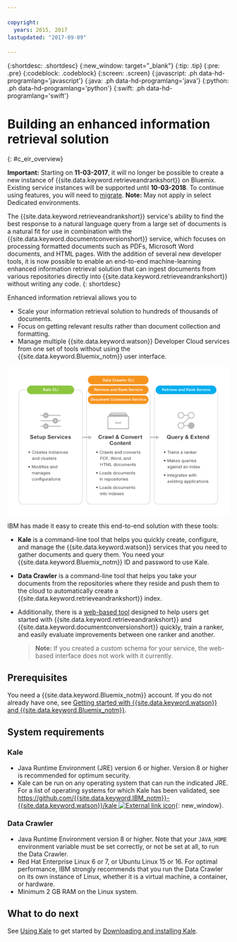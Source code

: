 ```yaml
---

copyright:
  years: 2015, 2017
lastupdated: "2017-09-09"

---
```


{:shortdesc: .shortdesc}
{:new_window: target="_blank"}
{:tip: .tip}
{:pre: .pre}
{:codeblock: .codeblock}
{:screen: .screen}
{:javascript: .ph data-hd-programlang='javascript'}
{:java: .ph data-hd-programlang='java'}
{:python: .ph data-hd-programlang='python'}
{:swift: .ph data-hd-programlang='swift'}

# Building an enhanced information retrieval solution
{: #c_eir_overview}

**Important:** Starting on **11-03-2017**, it will no longer be possible to create a new instance of {{site.data.keyword.retrieveandrankshort}} on Bluemix. Existing service instances will be supported until **10-03-2018**. To continue using features, you will need to [migrate](/docs/services/discovery/migrate-dcs-rr.html).  **Note:** May not apply in select Dedicated environments.

The {{site.data.keyword.retrieveandrankshort}} service's ability to find the best response to a natural language query from a large set of documents is a natural fit for use in combination with the {{site.data.keyword.documentconversionshort}} service, which focuses on processing formatted documents such as PDFs, Microsoft Word documents, and HTML pages. With the addition of several new developer tools, it is now possible to enable an end-to-end machine-learning enhanced information retrieval solution that can ingest documents from various repositories directly into {{site.data.keyword.retrieveandrankshort}} without writing any code.
{: shortdesc}

Enhanced information retrieval allows you to

-   Scale your information retrieval solution to hundreds of thousands of documents.
-   Focus on getting relevant results rather than document collection and formatting.
-   Manage multiple {{site.data.keyword.watson}} Developer Cloud services from one set of tools without using the {{site.data.keyword.Bluemix_notm}} user interface.

![Enhanced Information Retrieval workflow](images/eir_workflow.png)

IBM has made it easy to create this end-to-end solution with these tools:

-   **Kale** is a command-line tool that helps you quickly create, configure, and manage the {{site.data.keyword.watson}} services that you need to gather documents and query them. You need your {{site.data.keyword.Bluemix_notm}} ID and password to use Kale.
-   **Data Crawler** is a command-line tool that helps you take your documents from the repositories where they reside and push them to the cloud to automatically create a {{site.data.keyword.retrieveandrankshort}} index.
-   Additionally, there is a [web-based tool](/docs/services/retrieve-and-rank/ranker-tooling.html) designed to help users get started with {{site.data.keyword.retrieveandrankshort}} and {{site.data.keyword.documentconversionshort}} quickly, train a ranker, and easily evaluate improvements between one ranker and another.

    > **Note:** If you created a custom schema for your service, the web-based interface does not work with it currently.

## Prerequisites

You need a {{site.data.keyword.Bluemix_notm}} account. If you do not already have one, see [Getting started with {{site.data.keyword.watson}} and {{site.data.keyword.Bluemix_notm}}](/docs/services/watson/index.html).

## System requirements

### Kale

-   Java Runtime Environment (JRE) version 6 or higher. Version 8 or higher is recommended for optimum security.
-   Kale can be run on any operating system that can run the indicated JRE. For a list of operating systems for which Kale has been validated, see [https://github.com/{{site.data.keyword.IBM_notm}}-{{site.data.keyword.watson}}/kale ![External link icon](../../icons/launch-glyph.svg "External link icon")](https://github.com/IBM-Watson/kale){: new_window}.

### Data Crawler

-   Java Runtime Environment version 8 or higher. Note that your `JAVA_HOME` environment variable must be set correctly, or not be set at all, to run the Data Crawler.
-   Red Hat Enterprise Linux 6 or 7, or Ubuntu Linux 15 or 16. For optimal performance, IBM strongly recommends that you run the Data Crawler on its own instance of Linux, whether it is a virtual machine, a container, or hardware.
-   Minimum 2 GB RAM on the Linux system.

## What to do next

See [Using Kale](/docs/services/retrieve-and-rank/using-kale.html) to get started by [Downloading and installing Kale](/docs/services/retrieve-and-rank/using-kale.html#c_kale_install).
